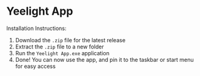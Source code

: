 # Yeelight App

Installation Instructions:

1. Download the `.zip` file for the latest release
2. Extract the `.zip` file to a new folder
3. Run the `Yeelight App.exe` application
4. Done! You can now use the app, and pin it to the taskbar or start menu for easy access